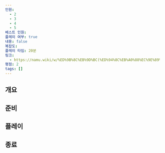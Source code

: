 ```yaml
---
인원:
  - 2
  - 3
  - 4
  - 5
베스트 인원:
플레이 여부: true
내용: false
복잡도:
플레이 타임: 20분
링크:
  - https://namu.wiki/w/%ED%9B%8C%EB%9D%BC(%ED%94%8C%EB%A0%88%EC%9E%89%20%EC%B9%B4%EB%93%9C)
평점: 2
tags: []
---
```

## 개요
## 준비
## 플레이
## 종료